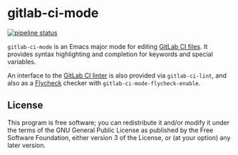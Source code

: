 # gitlab-ci-mode

[![pipeline status](https://gitlab.com/joewreschnig/gitlab-ci-mode/badges/master/pipeline.svg)](https://gitlab.com/joewreschnig/gitlab-ci-mode/commits/master)


`gitlab-ci-mode` is an Emacs major mode for editing [GitLab CI files][].
It provides syntax highlighting and completion for keywords and special
variables.

An interface to the [GitLab CI linter][] is also provided via
`gitlab-ci-lint`, and also as a [Flycheck][] checker with
`gitlab-ci-mode-flycheck-enable`.

[Flycheck]: http://www.flycheck.org/en/latest/
[GitLab CI files]: https://docs.gitlab.com/ce/ci/yaml/README.html
[GitLab CI linter]: https://docs.gitlab.com/ce/api/lint.html

## License

This program is free software; you can redistribute it and/or modify it
under the terms of the GNU General Public License as published by the
Free Software Foundation, either version 3 of the License, or (at your
option) any later version.
